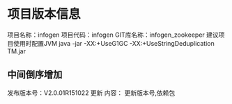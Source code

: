 # 项目版本信息
项目名称：infogen
项目代码：infogen
GIT库名称：infogen_zookeeper
建议项目使用时配置JVM java -jar -XX:+UseG1GC  -XX:+UseStringDeduplication TM.jar

中间倒序增加
--------------------------------------------------------
发布版本号：V2.0.01R151022
更新  内容：
更新版本号,依赖包
